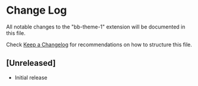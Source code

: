 # Change Log

All notable changes to the "bb-theme-1" extension will be documented in this file.

Check [Keep a Changelog](http://keepachangelog.com/) for recommendations on how to structure this file.

## [Unreleased]

- Initial release
